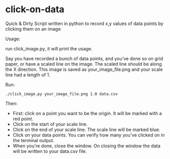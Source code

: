 click-on-data
=============

Quick &amp; Dirty Script written in python to record x,y values of data points by clicking them on an image


Usage:

run click_image.py, it will print the usage. 

Say you have recorded a bunch of data points, and you've done so on grid paper, or have a scaled line on the image.
The scaled line should be along the X direction. This image is saved as your_image_file.png and your scale line had a length of 1. 

Run:

    ./click_image.py your_image_file.png 1.0 data.csv

Then:
- First: click on a point you want to be the origin. It will be marked with a red point.
- Click on the start of your scale line.
- Click on the end of your scale line. The scale line will be marked blue.
- Click on your data points. You can verify how many you've clicked on in the terminal output.
- When you're done, close the window. On closing the window the data will be written to your data.csv file. 

